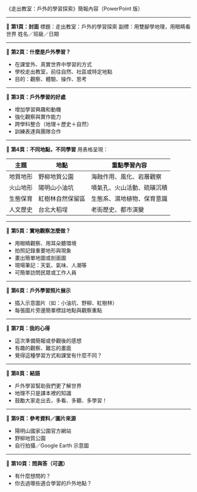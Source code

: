 《走出教室：戶外的學習探索》簡報內容（PowerPoint 版）

---

📄 **第1頁：封面**
標題：走出教室：戶外的學習探索
副標：用雙腳學地理，用眼睛看世界
姓名／班級／日期

---

📄 **第2頁：什麼是戶外學習？**

* 在課堂外、真實世界中學習的方式
* 學校走出教室，前往自然、社區或特定地點
* 目的：觀察、體驗、操作、思考

---

📄 **第3頁：戶外學習的好處**

* 增加學習興趣和動機
* 強化觀察與實作能力
* 跨學科整合（地理＋歷史＋自然）
* 訓練表達與團隊合作

---

📄 **第4頁：不同地點，不同學習**
用表格呈現：

| 主題   | 地點       | 重點學習內容        |
| ---- | -------- | ------------- |
| 地質地形 | 野柳地質公園   | 海蝕作用、風化、岩層觀察  |
| 火山地形 | 陽明山小油坑   | 噴氣孔、火山活動、硫磺沉積 |
| 生態保育 | 紅樹林自然保留區 | 生態系、濕地植物、保育意識 |
| 人文歷史 | 台北大稻埕    | 老街歷史、都市演變     |

---

📄 **第5頁：實地觀察怎麼做？**

* 用眼睛觀察、用耳朵聽環境
* 拍照記錄重要地形與現象
* 畫出簡單地圖或剖面圖
* 現場筆記：天氣、氣味、人潮等
* 可簡單訪問民眾或工作人員

---

📄 **第6頁：戶外學習照片展示**

* 插入示意圖片（如：小油坑、野柳、紅樹林）
* 每張圖片旁邊簡單標註地點與觀察重點

---

📄 **第7頁：我的心得**

* 這次準備簡報或參觀後的感想
* 有趣的觀察、難忘的畫面
* 覺得這種學習方式和課堂有什麼不同？

---

📄 **第8頁：結語**

* 戶外學習幫助我們更了解世界
* 地理不只是課本裡的知識
* 鼓勵大家走出去，多看、多聽、多學習！

---

📄 **第9頁：參考資料／圖片來源**

* 陽明山國家公園官方網站
* 野柳地質公園
* 自行拍攝／Google Earth 示意圖

---

📄 **第10頁：問與答（可選）**

* 有什麼想問的？
* 你去過哪些適合學習的戶外地點？
